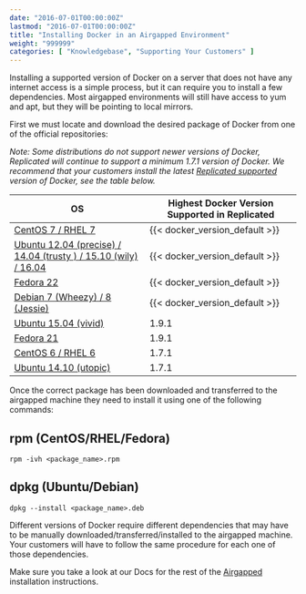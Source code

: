 ```yaml
---
date: "2016-07-01T00:00:00Z"
lastmod: "2016-07-01T00:00:00Z"
title: "Installing Docker in an Airgapped Environment"
weight: "999999"
categories: [ "Knowledgebase", "Supporting Your Customers" ]
---
```


Installing a supported version of Docker on a server that does not have any internet access is a simple process, 
but it can require you to install a few dependencies. Most airgapped environments will still have access to yum 
and apt, but they will be pointing to local mirrors.

First we must locate and download the desired package of Docker from one of the official repositories:

*Note: Some distributions do not support newer versions of Docker, Replicated will continue to support a minimum 
1.7.1 version of Docker. We recommend that your customers install the latest 
[Replicated supported](/distributing-an-application/airgapped-installations/#prepare-the-environment) version of 
Docker, see the table below.*

| OS | Highest Docker Version Supported in Replicated |
|---|---|
| [CentOS 7 / RHEL 7](http://yum.dockerproject.org/repo/main/centos/7/Packages/) | {{< docker_version_default >}} |
| [Ubuntu 12.04 (precise) / 14.04 (trusty ) / 15.10 (wily) / 16.04](https://apt.dockerproject.org/repo/pool/main/d/docker-engine/) | {{< docker_version_default >}} |
| [Fedora 22](http://yum.dockerproject.org/repo/main/fedora/22/Packages/) | {{< docker_version_default >}} |
| [Debian 7 (Wheezy) / 8 (Jessie)](https://apt.dockerproject.org/repo/pool/main/d/docker-engine/) | {{< docker_version_default >}} |
| [Ubuntu 15.04 (vivid)](https://apt.dockerproject.org/repo/pool/main/d/docker-engine/) | 1.9.1 |
| [Fedora 21](http://yum.dockerproject.org/repo/main/fedora/21/Packages/) | 1.9.1 |
| [CentOS 6 / RHEL 6](http://yum.dockerproject.org/repo/main/centos/6/Packages/) | 1.7.1 |
| [Ubuntu 14.10 (utopic)](https://apt.dockerproject.org/repo/pool/main/d/docker-engine/) | 1.7.1 |

Once the correct package has been downloaded and transferred to the airgapped machine they need to install it using 
one of the following commands:

## rpm (CentOS/RHEL/Fedora)
```shell
rpm -ivh <package_name>.rpm
```

## dpkg (Ubuntu/Debian)
```shell
dpkg --install <package_name>.deb
```

Different versions of Docker require different dependencies that may have to be manually downloaded/transferred/installed 
to the airgapped machine. Your customers will have to follow the same procedure for each one of those dependencies.

Make sure you take a look at our Docs for the rest of the [Airgapped](/distributing-an-application/airgapped-installations/) 
installation instructions.
